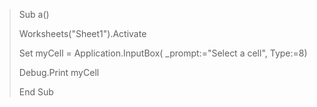 
> Sub a()
> 
> Worksheets("Sheet1").Activate
> 
> Set myCell = Application.InputBox( _prompt:="Select a cell", Type:=8)
> 
>    Debug.Print myCell
>    
>End Sub
